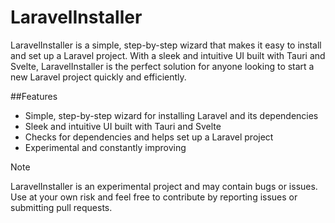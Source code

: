 # LaravelInstaller
 
LaravelInstaller is a simple, step-by-step wizard that makes it easy to install and set up a Laravel project. With a sleek and intuitive UI built with Tauri and Svelte, LaravelInstaller is the perfect solution for anyone looking to start a new Laravel project quickly and efficiently.

##Features

- Simple, step-by-step wizard for installing Laravel and its dependencies
- Sleek and intuitive UI built with Tauri and Svelte
- Checks for dependencies and helps set up a Laravel project
- Experimental and constantly improving


Note

LaravelInstaller is an experimental project and may contain bugs or issues. Use at your own risk and feel free to contribute by reporting issues or submitting pull requests.
